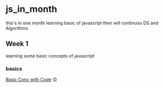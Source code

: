 # js_in_month
this's in one month learning basic of javascript then will continuou DS and Algorithms


## Week 1
learning some basic concepts of javascript
### basics  
[Basic Conc with Code](Basics/README.md)  :blush:




